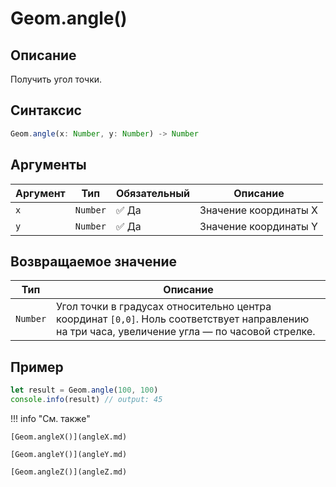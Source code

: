 # Geom.angle()

## Описание
Получить угол точки.

## Синтаксис
```javascript
Geom.angle(x: Number, y: Number) -> Number
```

## Аргументы
| Аргумент | Тип    | Обязательный | Описание                     |
|----------|--------|--------------|------------------------------|
| `x`      | `Number` | :white_check_mark: Да           | Значение координаты X        |
| `y`      | `Number` | :white_check_mark: Да           | Значение координаты Y        |

## Возвращаемое значение
| Тип      | Описание                                                                 |
|----------|--------------------------------------------------------------------------|
| `Number` | Угол точки в градусах относительно центра координат `[0,0]`. Ноль соответствует направлению на три часа, увеличение угла — по часовой стрелке. |

## Пример
```javascript linenums="1"
let result = Geom.angle(100, 100)
console.info(result) // output: 45
```

!!! info "См. также"

    [Geom.angleX()](angleX.md)

    [Geom.angleY()](angleY.md)
    
    [Geom.angleZ()](angleZ.md)

